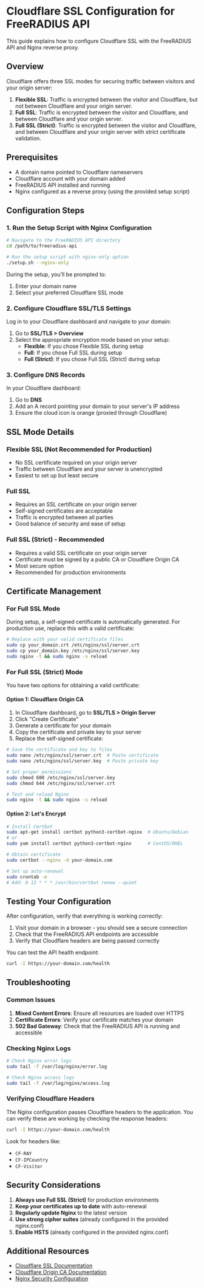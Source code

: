 # Cloudflare SSL Configuration for FreeRADIUS API

This guide explains how to configure Cloudflare SSL with the FreeRADIUS API and Nginx reverse proxy.

## Overview

Cloudflare offers three SSL modes for securing traffic between visitors and your origin server:

1. **Flexible SSL**: Traffic is encrypted between the visitor and Cloudflare, but not between Cloudflare and your origin server.
2. **Full SSL**: Traffic is encrypted between the visitor and Cloudflare, and between Cloudflare and your origin server.
3. **Full SSL (Strict)**: Traffic is encrypted between the visitor and Cloudflare, and between Cloudflare and your origin server with strict certificate validation.

## Prerequisites

- A domain name pointed to Cloudflare nameservers
- Cloudflare account with your domain added
- FreeRADIUS API installed and running
- Nginx configured as a reverse proxy (using the provided setup script)

## Configuration Steps

### 1. Run the Setup Script with Nginx Configuration

```bash
# Navigate to the FreeRADIUS API directory
cd /path/to/freeradius-api

# Run the setup script with nginx-only option
./setup.sh --nginx-only
```

During the setup, you'll be prompted to:
1. Enter your domain name
2. Select your preferred Cloudflare SSL mode

### 2. Configure Cloudflare SSL/TLS Settings

Log in to your Cloudflare dashboard and navigate to your domain:

1. Go to **SSL/TLS > Overview**
2. Select the appropriate encryption mode based on your setup:
   - **Flexible**: If you chose Flexible SSL during setup
   - **Full**: If you chose Full SSL during setup
   - **Full (Strict)**: If you chose Full SSL (Strict) during setup

### 3. Configure DNS Records

In your Cloudflare dashboard:

1. Go to **DNS**
2. Add an A record pointing your domain to your server's IP address
3. Ensure the cloud icon is orange (proxied through Cloudflare)

## SSL Mode Details

### Flexible SSL (Not Recommended for Production)

- No SSL certificate required on your origin server
- Traffic between Cloudflare and your server is unencrypted
- Easiest to set up but least secure

### Full SSL

- Requires an SSL certificate on your origin server
- Self-signed certificates are acceptable
- Traffic is encrypted between all parties
- Good balance of security and ease of setup

### Full SSL (Strict) - Recommended

- Requires a valid SSL certificate on your origin server
- Certificate must be signed by a public CA or Cloudflare Origin CA
- Most secure option
- Recommended for production environments

## Certificate Management

### For Full SSL Mode

During setup, a self-signed certificate is automatically generated. For production use, replace this with a valid certificate:

```bash
# Replace with your valid certificate files
sudo cp your_domain.crt /etc/nginx/ssl/server.crt
sudo cp your_domain.key /etc/nginx/ssl/server.key
sudo nginx -t && sudo nginx -s reload
```

### For Full SSL (Strict) Mode

You have two options for obtaining a valid certificate:

#### Option 1: Cloudflare Origin CA

1. In Cloudflare dashboard, go to **SSL/TLS > Origin Server**
2. Click "Create Certificate"
3. Generate a certificate for your domain
4. Copy the certificate and private key to your server
5. Replace the self-signed certificate:

```bash
# Save the certificate and key to files
sudo nano /etc/nginx/ssl/server.crt  # Paste certificate
sudo nano /etc/nginx/ssl/server.key  # Paste private key

# Set proper permissions
sudo chmod 600 /etc/nginx/ssl/server.key
sudo chmod 644 /etc/nginx/ssl/server.crt

# Test and reload Nginx
sudo nginx -t && sudo nginx -s reload
```

#### Option 2: Let's Encrypt

```bash
# Install Certbot
sudo apt-get install certbot python3-certbot-nginx  # Ubuntu/Debian
# or
sudo yum install certbot python3-certbot-nginx      # CentOS/RHEL

# Obtain certificate
sudo certbot --nginx -d your-domain.com

# Set up auto-renewal
sudo crontab -e
# Add: 0 12 * * * /usr/bin/certbot renew --quiet
```

## Testing Your Configuration

After configuration, verify that everything is working correctly:

1. Visit your domain in a browser - you should see a secure connection
2. Check that the FreeRADIUS API endpoints are accessible
3. Verify that Cloudflare headers are being passed correctly

You can test the API health endpoint:
```bash
curl -I https://your-domain.com/health
```

## Troubleshooting

### Common Issues

1. **Mixed Content Errors**: Ensure all resources are loaded over HTTPS
2. **Certificate Errors**: Verify your certificate matches your domain
3. **502 Bad Gateway**: Check that the FreeRADIUS API is running and accessible

### Checking Nginx Logs

```bash
# Check Nginx error logs
sudo tail -f /var/log/nginx/error.log

# Check Nginx access logs
sudo tail -f /var/log/nginx/access.log
```

### Verifying Cloudflare Headers

The Nginx configuration passes Cloudflare headers to the application. You can verify these are working by checking the response headers:

```bash
curl -I https://your-domain.com/health
```

Look for headers like:
- `CF-RAY`
- `CF-IPCountry`
- `CF-Visitor`

## Security Considerations

1. **Always use Full SSL (Strict)** for production environments
2. **Keep your certificates up to date** with auto-renewal
3. **Regularly update Nginx** to the latest version
4. **Use strong cipher suites** (already configured in the provided nginx.conf)
5. **Enable HSTS** (already configured in the provided nginx.conf)

## Additional Resources

- [Cloudflare SSL Documentation](https://developers.cloudflare.com/ssl/)
- [Cloudflare Origin CA Documentation](https://developers.cloudflare.com/ssl/origin-configuration/origin-ca/)
- [Nginx Security Configuration](https://nginx.org/en/docs/)